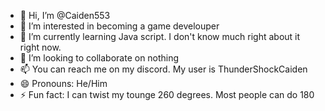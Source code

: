 - 👋 Hi, I’m @Caiden553
- 👀 I’m interested in becoming a game develouper
- 🌱 I’m currently learning Java script. I don't know much right about it right now.
- 💞️ I’m looking to collaborate on nothing
- 📫 You can reach me on my discord. My user is ThunderShockCaiden
- 😄 Pronouns: He/Him
- ⚡ Fun fact: I can twist my tounge 260 degrees. Most people can do 180 

<!---
Caiden553/Caiden553 is a ✨ special ✨ repository because its `README.md` (this file) appears on your GitHub profile.
You can click the Preview link to take a look at your changes.
--->
